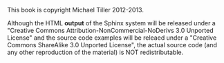 This book is copyright Michael Tiller 2012-2013.

Although the HTML **output** of the Sphinx system will be released under a
"Creative Commons Attribution-NonCommercial-NoDerivs 3.0 Unported License" and 
the source code examples will be releaed under a "Creative Commons ShareAlike 3.0 Unported License",
the actual source code (and any other reproduction of the material) is NOT redistributable.

